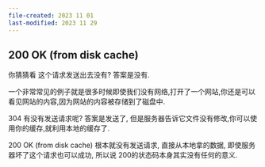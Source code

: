 ```yaml
---
file-created: 2023 11 01
last-modified: 2023 11 29
---
```

## 200 OK (from disk cache) 

你猜猜看 这个请求发送出去没有? 答案是没有. 

一个非常常见的例子就是很多时候即使我们没有网络,打开了一个网站,你还是可以看见网站的内容,因为网站的内容被存储到了磁盘中. 

304 有没有发送请求呢? 答案是发送了, 但是服务器告诉它文件没有修改,你可以使用你的缓存,就利用本地的缓存了. 

200 OK (from disk cache) 根本就没有发送请求, 直接从本地拿的数据, 即使服务器坏了这个请求也可以成功, 所以说 200的状态码本身其实没有任何的意义. 

